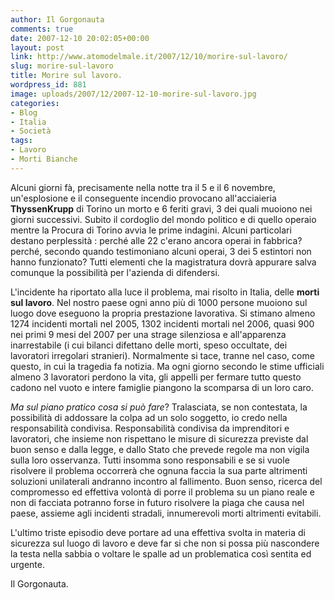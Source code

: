 ```yaml
---
author: Il Gorgonauta
comments: true
date: 2007-12-10 20:02:05+00:00
layout: post
link: http://www.atomodelmale.it/2007/12/10/morire-sul-lavoro/
slug: morire-sul-lavoro
title: Morire sul lavoro.
wordpress_id: 881
image: uploads/2007/12/2007-12-10-morire-sul-lavoro.jpg
categories:
- Blog
- Italia
- Società
tags:
- Lavoro
- Morti Bianche
---
```


Alcuni giorni fà, precisamente nella notte tra il 5 e il 6 novembre, un'esplosione e il conseguente incendio provocano all'acciaieria **ThyssenKrupp** di Torino un morto e 6 feriti gravi, 3 dei quali muoiono nei giorni successivi. Subito il cordoglio del mondo politico e di quello operaio mentre la Procura di Torino avvia le prime indagini. Alcuni particolari destano perplessità : perché alle 22 c'erano ancora operai in fabbrica? perché, secondo quando testimoniano alcuni operai, 3 dei 5 estintori non hanno funzionato? Tutti elementi che la magistratura dovrà appurare salva comunque la possibilità per l'azienda di difendersi.

L'incidente ha riportato alla luce il problema, mai risolto in Italia, delle **morti sul lavoro**. Nel nostro paese ogni anno più di 1000 persone muoiono sul luogo dove eseguono la propria prestazione lavorativa. Si stimano almeno 1274 incidenti mortali nel 2005, 1302 incidenti mortali nel 2006, quasi 900 nei primi 9 mesi del 2007 per una strage silenziosa e all'apparenza inarrestabile (i cui bilanci difettano delle morti, speso occultate, dei lavoratori irregolari stranieri). Normalmente si tace, tranne nel caso, come questo, in cui la tragedia fa notizia. Ma ogni giorno secondo le stime ufficiali almeno 3 lavoratori perdono la vita, gli appelli per fermare tutto questo cadono nel vuoto e intere famiglie piangono la scomparsa di un loro caro.

_Ma sul piano pratico cosa si può fare_? Tralasciata, se non contestata, la possibilità di addossare la colpa ad un solo soggetto, io credo nella responsabilità condivisa. Responsabilità condivisa da imprenditori e lavoratori, che insieme non rispettano le misure di sicurezza previste dal buon senso e dalla legge, e dallo Stato che prevede regole ma non vigila sulla loro osservanza. Tutti insomma sono responsabili e se si vuole risolvere il problema occorrerà che ognuna faccia la sua parte altrimenti soluzioni unilaterali andranno incontro al fallimento. Buon senso, ricerca del compromesso ed effettiva volontà di porre il problema su un piano reale e non di facciata potranno forse in futuro risolvere la piaga che causa nel paese, assieme agli incidenti stradali, innumerevoli morti altrimenti evitabili.

L'ultimo triste episodio deve portare ad una effettiva svolta in materia di sicurezza sul luogo di lavoro e deve far si che non si possa più nascondere la testa nella sabbia o voltare le spalle ad un problematica così sentita ed urgente.

Il Gorgonauta.
